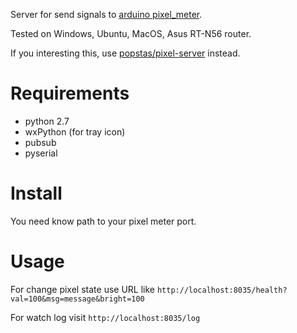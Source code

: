 Server for send signals to [arduino pixel_meter](https://github.com/popstas/arduino-pixel-meter).

Tested on Windows, Ubuntu, MacOS, Asus RT-N56 router.

If you interesting this, use [popstas/pixel-server](https://github.com/popstas/pixel-server) instead.

# Requirements
- python 2.7
- wxPython (for tray icon)
- pubsub
- pyserial

# Install
You need know path to your pixel meter port.

# Usage
For change pixel state use URL like `http://localhost:8035/health?val=100&msg=message&bright=100`

For watch log visit `http://localhost:8035/log`

